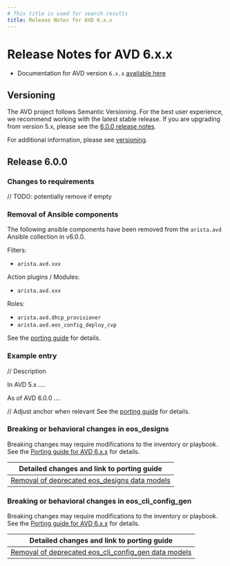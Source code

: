 ```yaml
---
# This title is used for search results
title: Release Notes for AVD 6.x.x
---
```

<!--
  ~ Copyright (c) 2025 Arista Networks, Inc.
  ~ Use of this source code is governed by the Apache License 2.0
  ~ that can be found in the LICENSE file.
  -->

# Release Notes for AVD 6.x.x

- Documentation for AVD version `6.x.x` [available here](https://avd.arista.com/6.x/)

## Versioning

The AVD project follows Semantic Versioning. For the best user experience, we recommend working with the latest stable release. If you are upgrading from version 5.x, please see the [6.0.0 release notes](#release-600).

For additional information, please see [versioning](../versioning/semantic-versioning.md).

## Release 6.0.0

### Changes to requirements

// TODO: potentially remove if empty

### Removal of Ansible components

The following ansible components have been removed from the `arista.avd` Ansible collection in v6.0.0.

Filters:

- `arista.avd.xxx`

Action plugins / Modules:

- `arista.avd.xxx`

Roles:

- `arista.avd.dhcp_provisioner`
- `arista.avd.eos_config_deploy_cvp`

See the [porting guide](../porting-guides/6.x.x.md#removal-of-ansible-components) for details.

### Example entry

// Description

In AVD 5.x  ....

As of AVD 6.0.0 ....

// Adjust anchor when relevant
See the [porting guide](../porting-guides/6.x.x.md##) for details.

### Breaking or behavioral changes in eos_designs

Breaking changes may require modifications to the inventory or playbook. See the [Porting guide for AVD 6.x.x](../porting-guides/6.x.x.md#changes-to-role-aristaavdeos_designs)
for details.

| Detailed changes and link to porting guide |
| ------------------------------------------ |
| [Removal of deprecated eos\_designs data models](../porting-guides/6.x.x.md#removal-of-deprecated-eos_designs-data-models) |

### Breaking or behavioral changes in eos_cli_config_gen

Breaking changes may require modifications to the inventory or playbook. See the [Porting guide for AVD 6.x.x](../porting-guides/6.x.x.md#changes-to-role-aristaavdeos_cli_config_gen)
for details.

| Detailed changes and link to porting guide |
| ------------------------------------------ |
| [Removal of deprecated eos\_cli\_config\_gen data models](../porting-guides/6.x.x.md#removal-of-deprecated-eos_cli_config_gen-data-models) |
